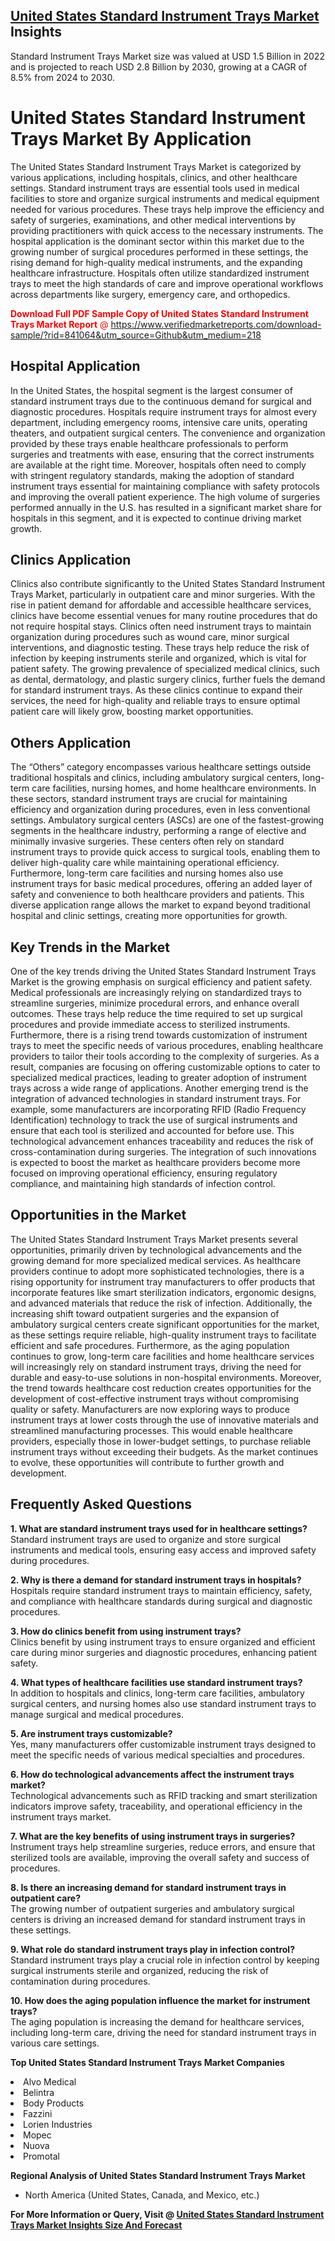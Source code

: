 <h2><a href="https://www.verifiedmarketreports.com/download-sample/?rid=841064&amp;utm_source=Github&amp;utm_medium=218" target="_blank">United States Standard Instrument Trays Market</a> Insights</h2><p>Standard Instrument Trays Market size was valued at USD 1.5 Billion in 2022 and is projected to reach USD 2.8 Billion by 2030, growing at a CAGR of 8.5% from 2024 to 2030.</p><p><h1>United States Standard Instrument Trays Market By Application</h1> <p>The United States Standard Instrument Trays Market is categorized by various applications, including hospitals, clinics, and other healthcare settings. Standard instrument trays are essential tools used in medical facilities to store and organize surgical instruments and medical equipment needed for various procedures. These trays help improve the efficiency and safety of surgeries, examinations, and other medical interventions by providing practitioners with quick access to the necessary instruments. The hospital application is the dominant sector within this market due to the growing number of surgical procedures performed in these settings, the rising demand for high-quality medical instruments, and the expanding healthcare infrastructure. Hospitals often utilize standardized instrument trays to meet the high standards of care and improve operational workflows across departments like surgery, emergency care, and orthopedics. <p><span class=""><span style="color: #ff0000;"><strong>Download Full PDF Sample Copy of United States Standard Instrument Trays Market Report</strong> @ </span><a href="https://www.verifiedmarketreports.com/download-sample/?rid=841064&amp;utm_source=Github&amp;utm_medium=218" target="_blank">https://www.verifiedmarketreports.com/download-sample/?rid=841064&amp;utm_source=Github&amp;utm_medium=218</a></span></p></p> <h2>Hospital Application</h2> <p>In the United States, the hospital segment is the largest consumer of standard instrument trays due to the continuous demand for surgical and diagnostic procedures. Hospitals require instrument trays for almost every department, including emergency rooms, intensive care units, operating theaters, and outpatient surgical centers. The convenience and organization provided by these trays enable healthcare professionals to perform surgeries and treatments with ease, ensuring that the correct instruments are available at the right time. Moreover, hospitals often need to comply with stringent regulatory standards, making the adoption of standard instrument trays essential for maintaining compliance with safety protocols and improving the overall patient experience. The high volume of surgeries performed annually in the U.S. has resulted in a significant market share for hospitals in this segment, and it is expected to continue driving market growth. <h2>Clinics Application</h2> <p>Clinics also contribute significantly to the United States Standard Instrument Trays Market, particularly in outpatient care and minor surgeries. With the rise in patient demand for affordable and accessible healthcare services, clinics have become essential venues for many routine procedures that do not require hospital stays. Clinics often need instrument trays to maintain organization during procedures such as wound care, minor surgical interventions, and diagnostic testing. These trays help reduce the risk of infection by keeping instruments sterile and organized, which is vital for patient safety. The growing prevalence of specialized medical clinics, such as dental, dermatology, and plastic surgery clinics, further fuels the demand for standard instrument trays. As these clinics continue to expand their services, the need for high-quality and reliable trays to ensure optimal patient care will likely grow, boosting market opportunities. <h2>Others Application</h2> <p>The “Others” category encompasses various healthcare settings outside traditional hospitals and clinics, including ambulatory surgical centers, long-term care facilities, nursing homes, and home healthcare environments. In these sectors, standard instrument trays are crucial for maintaining efficiency and organization during procedures, even in less conventional settings. Ambulatory surgical centers (ASCs) are one of the fastest-growing segments in the healthcare industry, performing a range of elective and minimally invasive surgeries. These centers often rely on standard instrument trays to provide quick access to surgical tools, enabling them to deliver high-quality care while maintaining operational efficiency. Furthermore, long-term care facilities and nursing homes also use instrument trays for basic medical procedures, offering an added layer of safety and convenience to both healthcare providers and patients. This diverse application range allows the market to expand beyond traditional hospital and clinic settings, creating more opportunities for growth. <h2>Key Trends in the Market</h2> <p>One of the key trends driving the United States Standard Instrument Trays Market is the growing emphasis on surgical efficiency and patient safety. Medical professionals are increasingly relying on standardized trays to streamline surgeries, minimize procedural errors, and enhance overall outcomes. These trays help reduce the time required to set up surgical procedures and provide immediate access to sterilized instruments. Furthermore, there is a rising trend towards customization of instrument trays to meet the specific needs of various procedures, enabling healthcare providers to tailor their tools according to the complexity of surgeries. As a result, companies are focusing on offering customizable options to cater to specialized medical practices, leading to greater adoption of instrument trays across a wide range of applications. Another emerging trend is the integration of advanced technologies in standard instrument trays. For example, some manufacturers are incorporating RFID (Radio Frequency Identification) technology to track the use of surgical instruments and ensure that each tool is sterilized and accounted for before use. This technological advancement enhances traceability and reduces the risk of cross-contamination during surgeries. The integration of such innovations is expected to boost the market as healthcare providers become more focused on improving operational efficiency, ensuring regulatory compliance, and maintaining high standards of infection control. <h2>Opportunities in the Market</h2> <p>The United States Standard Instrument Trays Market presents several opportunities, primarily driven by technological advancements and the growing demand for more specialized medical services. As healthcare providers continue to adopt more sophisticated technologies, there is a rising opportunity for instrument tray manufacturers to offer products that incorporate features like smart sterilization indicators, ergonomic designs, and advanced materials that reduce the risk of infection. Additionally, the increasing shift toward outpatient surgeries and the expansion of ambulatory surgical centers create significant opportunities for the market, as these settings require reliable, high-quality instrument trays to facilitate efficient and safe procedures. Furthermore, as the aging population continues to grow, long-term care facilities and home healthcare services will increasingly rely on standard instrument trays, driving the need for durable and easy-to-use solutions in non-hospital environments. Moreover, the trend towards healthcare cost reduction creates opportunities for the development of cost-effective instrument trays without compromising quality or safety. Manufacturers are now exploring ways to produce instrument trays at lower costs through the use of innovative materials and streamlined manufacturing processes. This would enable healthcare providers, especially those in lower-budget settings, to purchase reliable instrument trays without exceeding their budgets. As the market continues to evolve, these opportunities will contribute to further growth and development. <h2>Frequently Asked Questions</h2> <p><strong>1. What are standard instrument trays used for in healthcare settings?</strong><br>Standard instrument trays are used to organize and store surgical instruments and medical tools, ensuring easy access and improved safety during procedures.</p> <p><strong>2. Why is there a demand for standard instrument trays in hospitals?</strong><br>Hospitals require standard instrument trays to maintain efficiency, safety, and compliance with healthcare standards during surgical and diagnostic procedures.</p> <p><strong>3. How do clinics benefit from using instrument trays?</strong><br>Clinics benefit by using instrument trays to ensure organized and efficient care during minor surgeries and diagnostic procedures, enhancing patient safety.</p> <p><strong>4. What types of healthcare facilities use standard instrument trays?</strong><br>In addition to hospitals and clinics, long-term care facilities, ambulatory surgical centers, and nursing homes also use standard instrument trays to manage surgical and medical procedures.</p> <p><strong>5. Are instrument trays customizable?</strong><br>Yes, many manufacturers offer customizable instrument trays designed to meet the specific needs of various medical specialties and procedures.</p> <p><strong>6. How do technological advancements affect the instrument trays market?</strong><br>Technological advancements such as RFID tracking and smart sterilization indicators improve safety, traceability, and operational efficiency in the instrument trays market.</p> <p><strong>7. What are the key benefits of using instrument trays in surgeries?</strong><br>Instrument trays help streamline surgeries, reduce errors, and ensure that sterilized tools are available, improving the overall safety and success of procedures.</p> <p><strong>8. Is there an increasing demand for standard instrument trays in outpatient care?</strong><br>The growing number of outpatient surgeries and ambulatory surgical centers is driving an increased demand for standard instrument trays in these settings.</p> <p><strong>9. What role do standard instrument trays play in infection control?</strong><br>Standard instrument trays play a crucial role in infection control by keeping surgical instruments sterile and organized, reducing the risk of contamination during procedures.</p> <p><strong>10. How does the aging population influence the market for instrument trays?</strong><br>The aging population is increasing the demand for healthcare services, including long-term care, driving the need for standard instrument trays in various care settings.</p> </p><p><strong>Top United States Standard Instrument Trays Market Companies</strong></p><div data-test-id=""><p><li>Alvo Medical</li><li> Belintra</li><li> Body Products</li><li> Fazzini</li><li> Lorien Industries</li><li> Mopec</li><li> Nuova</li><li> Promotal</li></p><div><strong>Regional Analysis of&nbsp;United States Standard Instrument Trays Market</strong></div><ul><li dir="ltr"><p dir="ltr">North America&nbsp;(United States, Canada, and Mexico, etc.)</p></li></ul><p><strong>For More Information or Query, Visit @&nbsp;</strong><strong><a href="https://www.verifiedmarketreports.com/product/standard-instrument-trays-market/?utm_source=Github&amp;utm_medium=218" target="_blank">United States Standard Instrument Trays Market Insights Size And Forecast</a></strong></p></div>
